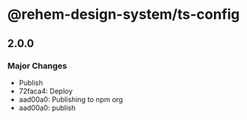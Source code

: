 # @rehem-design-system/ts-config

## 2.0.0

### Major Changes

- Publish
- 72faca4: Deploy
- aad00a0: Publishing to npm org
- aad00a0: publish
